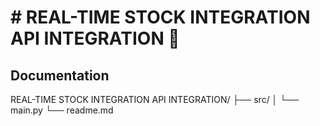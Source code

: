 
# # REAL-TIME STOCK INTEGRATION  API INTEGRATION 🤑


## Documentation

REAL-TIME STOCK INTEGRATION API INTEGRATION/
├── src/
│   └── main.py
└── readme.md